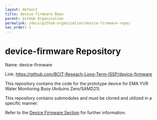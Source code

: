 ```yaml
---
layout: default
title: device-firmware Repo
parent: GitHub Organization
permalink: /docs/github-organization/device-firmware-repo/
nav_order: 1
---
```


# device-firmware Repository

Name: device-firmware

Link: <a href="https://github.com/BCIT-Reseach-Long-Term-ISSP/device-firmware">https://github.com/BCIT-Reseach-Long-Term-ISSP/device-firmware</a>

This repository contains the code for the prototype device for EMA YVR Water Monitoring Buoy (Arduino Zero/SAMD21).

This repository contains submodules and must be cloned and utilized in a specific manner.

Refer to the <a href="https://bcit-reseach-long-term-issp.github.io/docs/firmware/">Device Firmware Section</a> for further information.
